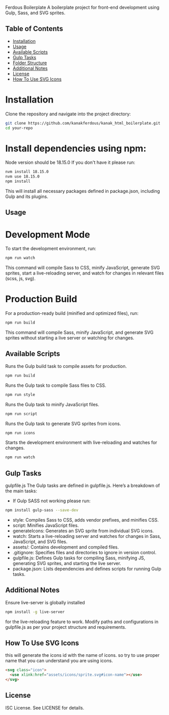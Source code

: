 Ferdous Boilerplate
A boilerplate project for front-end development using Gulp, Sass, and SVG sprites.

## Table of Contents

- [Installation](#installation)
- [Usage](#usage)
- [Available Scripts](#available-scripts)
- [Gulp Tasks](#gulp-tasks)
- [Folder Structure](#folder-structure)
- [Additional Notes](#additional-notes)
- [License](#license)
- [How To Use SVG Icons](#how-to-use-svg-icons)

# Installation

Clone the repository and navigate into the project directory:

```bash
git clone https://github.com/kanakferdous/kanak_html_boilerplate.git
cd your-repo
```

# Install dependencies using npm:

Node version should be 18.15.0
If you don't have it please run:

```bash
nvm install 18.15.0
nvm use 18.15.0
npm install
```

This will install all necessary packages defined in package.json, including Gulp and its plugins.

## Usage

# Development Mode

To start the development environment, run:

```bash
npm run watch
```

This command will compile Sass to CSS, minify JavaScript, generate SVG sprites, start a live-reloading server, and watch for changes in relevant files (scss, js, svg).

# Production Build

For a production-ready build (minified and optimized files), run:

```bash
npm run build
```

This command will compile Sass, minify JavaScript, and generate SVG sprites without starting a live server or watching for changes.

## Available Scripts

Runs the Gulp build task to compile assets for production.

```bash
npm run build
```

Runs the Gulp task to compile Sass files to CSS.

```bash
npm run style
```

Runs the Gulp task to minify JavaScript files.

```bash
npm run script
```

Runs the Gulp task to generate SVG sprites from icons.

```bash
npm run icons
```

Starts the development environment with live-reloading and watches for changes.

```bash
npm run watch
```

## Gulp Tasks

gulpfile.js
The Gulp tasks are defined in gulpfile.js. Here’s a breakdown of the main tasks:

- If Gulp SASS not working please run:

```bash
npm install gulp-sass --save-dev
```

- style: Compiles Sass to CSS, adds vendor prefixes, and minifies CSS.
- script: Minifies JavaScript files.
- generateIcons: Generates an SVG sprite from individual SVG icons.
- watch: Starts a live-reloading server and watches for changes in Sass, JavaScript, and SVG files.
- assets/: Contains development and compiled files.
- .gitignore: Specifies files and directories to ignore in version control.
- gulpfile.js: Defines Gulp tasks for compiling Sass, minifying JS, generating SVG sprites, and starting the live server.
- package.json: Lists dependencies and defines scripts for running Gulp tasks.

## Additional Notes

Ensure live-server is globally installed

```bash
npm install -g live-server
```

for the live-reloading feature to work.
Modify paths and configurations in gulpfile.js as per your project structure and requirements.

## How To Use SVG Icons

this will generate the icons id with the name of icons. so try to use proper name that you can understand you are using icons.

```html
<svg class="icon">
  <use xlink:href="assets/icons/sprite.svg#icon-name"></use>
</svg>
```

## License

ISC License. See LICENSE for details.
